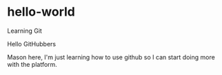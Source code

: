 # hello-world
Learning Git

Hello GitHubbers

Mason here, I'm just learning how to use github so I can start doing more with the platform.
